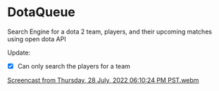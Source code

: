 # DotaQueue
Search Engine for a dota 2 team, players, and their upcoming matches using open dota API

Update:
- [x] Can only search the players for a team

[Screencast from Thursday, 28 July, 2022 06:10:24 PM PST.webm](https://user-images.githubusercontent.com/90799133/181482049-c6feba43-7f4f-45d1-a2da-e184066cddb3.webm)
